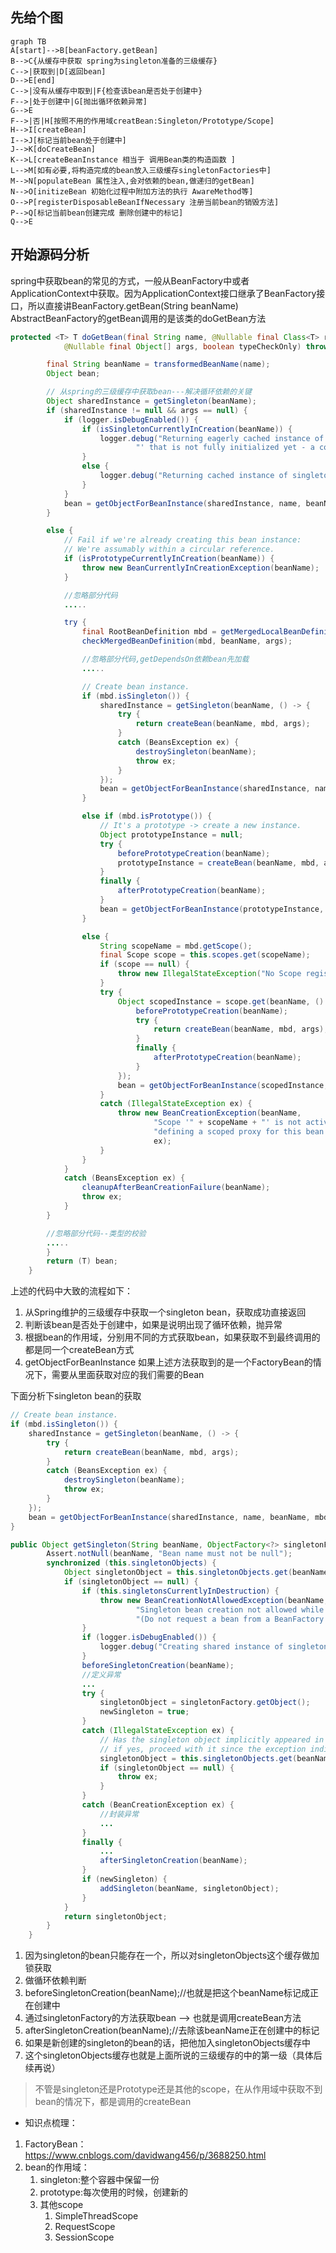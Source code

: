 ## 先给个图

```mermaid
graph TB
A[start]-->B[beanFactory.getBean]
B-->C{从缓存中获取 spring为singleton准备的三级缓存}
C-->|获取到|D[返回bean]
D-->E[end]
C-->|没有从缓存中取到|F{检查该bean是否处于创建中}
F-->|处于创建中|G[抛出循环依赖异常]
G-->E
F-->|否|H[按照不用的作用域creatBean:Singleton/Prototype/Scope]
H-->I[createBean]
I-->J[标记当前bean处于创建中]
J-->K[doCreateBean]
K-->L[createBeanInstance 相当于 调用Bean类的构造函数 ]
L-->M[如有必要,将构造完成的bean放入三级缓存singletonFactories中]
M-->N[populateBean 属性注入,会对依赖的bean,做递归的getBean]
N-->O[initizeBean 初始化过程中附加方法的执行 AwareMethod等]
O-->P[registerDisposableBeanIfNecessary 注册当前bean的销毁方法]
P-->Q[标记当前bean创建完成 删除创建中的标记]
Q-->E
```

## 开始源码分析

spring中获取bean的常见的方式，一般从BeanFactory中或者ApplicationContext中获取。因为ApplicationContext接口继承了BeanFactory接口，所以直接讲BeanFactory.getBean(String beanName) <br>
AbstractBeanFactory的getBean调用的是该类的doGetBean方法


```java
protected <T> T doGetBean(final String name, @Nullable final Class<T> requiredType,
			@Nullable final Object[] args, boolean typeCheckOnly) throws BeansException {

		final String beanName = transformedBeanName(name);
		Object bean;

		// 从spring的三级缓存中获取bean---解决循环依赖的关键
		Object sharedInstance = getSingleton(beanName);
		if (sharedInstance != null && args == null) {
			if (logger.isDebugEnabled()) {
				if (isSingletonCurrentlyInCreation(beanName)) {
					logger.debug("Returning eagerly cached instance of singleton bean '" + beanName +
							"' that is not fully initialized yet - a consequence of a circular reference");
				}
				else {
					logger.debug("Returning cached instance of singleton bean '" + beanName + "'");
				}
			}
			bean = getObjectForBeanInstance(sharedInstance, name, beanName, null);
		}

		else {
			// Fail if we're already creating this bean instance:
			// We're assumably within a circular reference.
			if (isPrototypeCurrentlyInCreation(beanName)) {
				throw new BeanCurrentlyInCreationException(beanName);
			}

            //忽略部分代码
			.....

			try {
				final RootBeanDefinition mbd = getMergedLocalBeanDefinition(beanName);
				checkMergedBeanDefinition(mbd, beanName, args);

				//忽略部分代码,getDependsOn依赖bean先加载
			    .....

				// Create bean instance.
				if (mbd.isSingleton()) {
					sharedInstance = getSingleton(beanName, () -> {
						try {
							return createBean(beanName, mbd, args);
						}
						catch (BeansException ex) {
							destroySingleton(beanName);
							throw ex;
						}
					});
					bean = getObjectForBeanInstance(sharedInstance, name, beanName, mbd);
				}

				else if (mbd.isPrototype()) {
					// It's a prototype -> create a new instance.
					Object prototypeInstance = null;
					try {
						beforePrototypeCreation(beanName);
						prototypeInstance = createBean(beanName, mbd, args);
					}
					finally {
						afterPrototypeCreation(beanName);
					}
					bean = getObjectForBeanInstance(prototypeInstance, name, beanName, mbd);
				}

				else {
					String scopeName = mbd.getScope();
					final Scope scope = this.scopes.get(scopeName);
					if (scope == null) {
						throw new IllegalStateException("No Scope registered for scope name '" + scopeName + "'");
					}
					try {
						Object scopedInstance = scope.get(beanName, () -> {
							beforePrototypeCreation(beanName);
							try {
								return createBean(beanName, mbd, args);
							}
							finally {
								afterPrototypeCreation(beanName);
							}
						});
						bean = getObjectForBeanInstance(scopedInstance, name, beanName, mbd);
					}
					catch (IllegalStateException ex) {
						throw new BeanCreationException(beanName,
								"Scope '" + scopeName + "' is not active for the current thread; consider " +
								"defining a scoped proxy for this bean if you intend to refer to it from a singleton",
								ex);
					}
				}
			}
			catch (BeansException ex) {
				cleanupAfterBeanCreationFailure(beanName);
				throw ex;
			}
		}

		//忽略部分代码--类型的校验
		.....
		}
		return (T) bean;
	}
```

上述的代码中大致的流程如下：
1. 从Spring维护的三级缓存中获取一个singleton bean，获取成功直接返回
2. 判断该bean是否处于创建中，如果是说明出现了循环依赖，抛异常
3. 根据bean的作用域，分别用不同的方式获取bean，如果获取不到最终调用的都是同一个createBean方式
4. getObjectForBeanInstance 如果上述方法获取到的是一个FactoryBean的情况下，需要从里面获取对应的我们需要的Bean

下面分析下singleton bean的获取

```java
// Create bean instance.
if (mbd.isSingleton()) {
	sharedInstance = getSingleton(beanName, () -> {
		try {
			return createBean(beanName, mbd, args);
		}
		catch (BeansException ex) {
			destroySingleton(beanName);
			throw ex;
		}
	});
	bean = getObjectForBeanInstance(sharedInstance, name, beanName, mbd);
}
```

```java
public Object getSingleton(String beanName, ObjectFactory<?> singletonFactory) {
		Assert.notNull(beanName, "Bean name must not be null");
		synchronized (this.singletonObjects) {
			Object singletonObject = this.singletonObjects.get(beanName);
			if (singletonObject == null) {
				if (this.singletonsCurrentlyInDestruction) {
					throw new BeanCreationNotAllowedException(beanName,
							"Singleton bean creation not allowed while singletons of this factory are in destruction " +
							"(Do not request a bean from a BeanFactory in a destroy method implementation!)");
				}
				if (logger.isDebugEnabled()) {
					logger.debug("Creating shared instance of singleton bean '" + beanName + "'");
				}
				beforeSingletonCreation(beanName);
				//定义异常
				...
				try {
					singletonObject = singletonFactory.getObject();
					newSingleton = true;
				}
				catch (IllegalStateException ex) {
					// Has the singleton object implicitly appeared in the meantime ->
					// if yes, proceed with it since the exception indicates that state.
					singletonObject = this.singletonObjects.get(beanName);
					if (singletonObject == null) {
						throw ex;
					}
				}
				catch (BeanCreationException ex) {
				    //封装异常
					...
				}
				finally {
					...
					afterSingletonCreation(beanName);
				}
				if (newSingleton) {
					addSingleton(beanName, singletonObject);
				}
			}
			return singletonObject;
		}
	}
```
1. 因为singleton的bean只能存在一个，所以对singletonObjects这个缓存做加锁获取
2. 做循环依赖判断
3. beforeSingletonCreation(beanName);//也就是把这个beanName标记成正在创建中
4. 通过singletonFactory的方法获取bean --> 也就是调用createBean方法
5. afterSingletonCreation(beanName);//去除该beanName正在创建中的标记
6. 如果是新创建的singleton的bean的话，把他加入singletonObjects缓存中
7. 这个singletonObjects缓存也就是上面所说的三级缓存的中的第一级（具体后续再说）


> 不管是singleton还是Prototype还是其他的scope，在从作用域中获取不到bean的情况下，都是调用的createBean


* 知识点梳理：
1. FactoryBean：https://www.cnblogs.com/davidwang456/p/3688250.html
2. bean的作用域：
    1. singleton:整个容器中保留一份
    2. prototype:每次使用的时候，创建新的
    3. 其他scope
       1. SimpleThreadScope
       2. RequestScope
       3. SessionScope